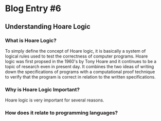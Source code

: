 # Blog Entry #6

## Understanding Hoare Logic

### What is Hoare Logic?
To simply define the concept of Hoare logic, it is basically a system of logical rules used to test the correctness of computer programs. Hoare logic was first propsed in the 1960's by Tony Hoare and it continues to be a topic of research even in present day. It combines the two ideas of writing down the specifications of programs with a computational proof technique to verify that the program is correct in relation to the written specifications.  

### Why is Hoare Logic Important?
Hoare logic is very important for several reasons. 


### How does it relate to programming languages?


